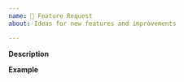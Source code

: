 ```yaml
---
name: 🚀 Feature Request
about: Ideas for new features and improvements

---
```


**Description**  
<!-- A clear and concise description of the new feature. -->

**Example**  
<!-- A simple example of the new feature in action (include PHP code, link to official documentation, etc.)
     If the new feature changes an existing feature, include a simple before/after comparison. -->
